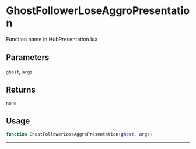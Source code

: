 # GhostFollowerLoseAggroPresentation
Function name in HubPresentation.lua
## Parameters
`ghost`, `args`
## Returns
`none`
## Usage
```lua
function GhostFollowerLoseAggroPresentation(ghost, args)
```
---
